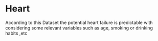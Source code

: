 # Heart
According to this Dataset the potential heart failure is predictable with considering some relevant variables such as age, smoking or drinking habits ,etc 
